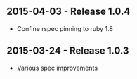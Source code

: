 ## 2015-04-03 - Release 1.0.4

- Confine rspec pinning to ruby 1.8

## 2015-03-24 - Release 1.0.3

- Various spec improvements

